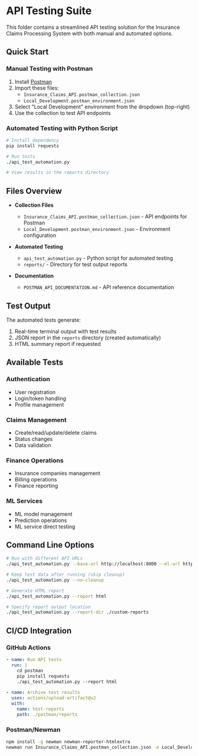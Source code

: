 # API Testing Suite

This folder contains a streamlined API testing solution for the Insurance Claims Processing System with both manual and automated options.

## Quick Start

### Manual Testing with Postman

1. Install [Postman](https://www.postman.com/downloads/)
2. Import these files:
   - `Insurance_Claims_API.postman_collection.json`
   - `Local_Development.postman_environment.json`
3. Select "Local Development" environment from the dropdown (top-right)
4. Use the collection to test API endpoints

### Automated Testing with Python Script

```bash
# Install dependency
pip install requests

# Run tests
./api_test_automation.py

# View results in the reports directory
```

## Files Overview

- **Collection Files**
  - `Insurance_Claims_API.postman_collection.json` - API endpoints for Postman
  - `Local_Development.postman_environment.json` - Environment configuration

- **Automated Testing**
  - `api_test_automation.py` - Python script for automated testing
  - `reports/` - Directory for test output reports

- **Documentation**
  - `POSTMAN_API_DOCUMENTATION.md` - API reference documentation

## Test Output

The automated tests generate:
1. Real-time terminal output with test results
2. JSON report in the `reports` directory (created automatically)
3. HTML summary report if requested

## Available Tests

### Authentication
- User registration
- Login/token handling
- Profile management

### Claims Management
- Create/read/update/delete claims
- Status changes
- Data validation

### Finance Operations
- Insurance companies management
- Billing operations
- Finance reporting

### ML Services
- ML model management
- Prediction operations
- ML service direct testing

## Command Line Options

```bash
# Run with different API URLs
./api_test_automation.py --base-url http://localhost:8000 --ml-url http://localhost:5000

# Keep test data after running (skip cleanup)
./api_test_automation.py --no-cleanup

# Generate HTML report
./api_test_automation.py --report html

# Specify report output location
./api_test_automation.py --report-dir ./custom-reports
```

## CI/CD Integration

### GitHub Actions

```yaml
- name: Run API tests
  run: |
    cd postman
    pip install requests
    ./api_test_automation.py --report html
    
- name: Archive test results
  uses: actions/upload-artifact@v2
  with:
    name: test-reports
    path: ./postman/reports
```

### Postman/Newman

```bash
npm install -g newman newman-reporter-htmlextra
newman run Insurance_Claims_API.postman_collection.json -e Local_Development.postman_environment.json --reporters cli,htmlextra --reporter-htmlextra-export ./reports/results.html
```